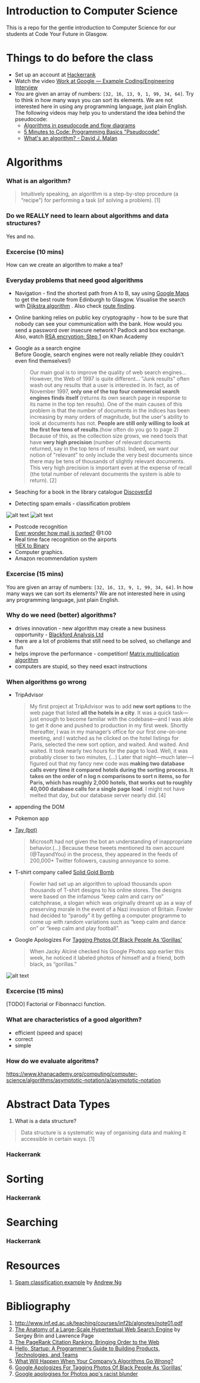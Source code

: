 # Introduction to Computer Science
This is a repo for the gentle introduction to Computer Science for our students at Code Your Future in Glasgow. 

# Things to do before the class
* Set up an account at [Hackerrank](https://www.hackerrank.com/)
* Watch the video [Work at Google — Example Coding/Engineering Interview](https://www.youtube.com/watch?v=XKu_SEDAykw)
* You are given an array of numbers: `[32, 16, 13, 9, 1, 99, 34, 64]`. Try to think in how many ways you can sort its elements. We are not interested here in using any programming language, just plain English. The following videos may help you to understand the idea behind the pseudocode: 
  - [Algorithms in pseudocode and flow diagrams](https://www.youtube.com/watch?v=XDWw4Ltfy5w)
  - [5 Minutes to Code: Programming Basics "Pseudocode"](https://www.youtube.com/watch?v=HhBrkpTqzqg)
  - [What's an algorithm? - David J. Malan](https://www.youtube.com/watch?v=6hfOvs8pY1k)

# Algorithms

### What is an algorithm?  
  > Intuitively speaking, an algorithm is a step-by-step procedure (a “recipe”) for
  > performing a task (of solving a problem). [1]
  
### Do we REALLY need to learn about algorithms and data structures?

  Yes and no. 
  
### Excercise (10 mins)
How can we create an algorithm to make a tea? 
  
### Everyday problems that need good algorithms
  
  - Navigation - find the shortest path from A to B, say using [Google Maps](https://www.google.co.uk/maps/dir/Edinburgh/Glasgow/@55.938524,-3.9995526,10z/data=!3m1!4b1!4m13!4m12!1m5!1m1!1s0x4887b800a5982623:0x64f2147b7ce71727!2m2!1d-3.188267!2d55.953252!1m5!1m1!1s0x488815562056ceeb:0x71e683b805ef511e!2m2!1d-4.251806!2d55.864237) to get the best route from Edinburgh to Glasgow. Visualise the search with [Dijkstra algorithm](https://qiao.github.io/PathFinding.js/visual/)  . Also check [route finding](https://www.khanacademy.org/computing/computer-science/algorithms/intro-to-algorithms/a/route-finding).

  - Online banking relies on public key cryptography - how to be sure that nobody can see your communication with the bank. How would you send a password over insecure network? Padlock and box exchange. Also, watch [RSA encryption: Step 1](https://www.khanacademy.org/computing/computer-science/cryptography/modern-crypt/v/intro-to-rsa-encryption) on Khan Academy
  
  - Google as a search engine  
  Before Google, search engines were not really reliable (they couldn't even find themselves!)
    
    > Our main goal is to improve the quality of web search engines... However, the Web of 1997 is quite different... "Junk results"  often wash out any results that a user is interested in. In fact, as of November 1997, **only one of the top four commercial search engines finds itself** (returns its own search page in response to its name in the top ten results). One of the main causes of this problem is that the number of documents in the indices has been increasing by many orders of magnitude, but the user's ability to look at documents has not. **People are still only willing to look at the first few tens of results**.(how often do you go to page 2) Because of this, as the collection size grows, we need tools that have **very high precision** (number of relevant documents returned, say in the top tens of results). Indeed, we want our notion of "relevant" to only include the very best documents since there may be tens of thousands of slightly relevant documents. This very high precision is important even at the expense of recall (the total number of relevant documents the system is able to return). [2] 
    

  - Seaching for a book in the library catalogue [DiscoverEd](https://discovered.ed.ac.uk/)
  
  - Detecting spam emails - classification problem   
  
  ![alt text](http://www.revotas.com/blog/wp-content/uploads/2012/01/outlook-junk-e-mail.jpg "Spam")
  ![alt text](http://2.bp.blogspot.com/-xFzQcc77w2M/UBFM8zsVn_I/AAAAAAAAAQk/3EP4HUhGY1o/s1600/spam+classification.png "Spam classifier")    
  - Postcode recognition  
    [Ever wonder how mail is sorted?](https://www.youtube.com/watch?v=bB7dhE_TW9g) @1:00
  - Real time face recognition on the airports  
    [HEX to Binary](http://www.online-toolz.com/tools/hex-binary-convertor.php)
  - Computer graphics.  
  - Amazon recommendation system

### Excercise (15 mins)
You are given an array of numbers: `[32, 16, 13, 9, 1, 99, 34, 64]`. In how many ways we can sort its elements? We are not interested here in using any programming language, just plain English. 

### Why do we need (better) algorithms? 
  - drives innovation - new algorithm may create a new business opportunity - [Blackford Analysis Ltd](http://www.research-innovation.ed.ac.uk/Entrepreneurs/Enterprise-showcase/Blackford-Analysis-Ltd)
  - there are a lot of problems that still need to be solved, so chellange and fun
  - helps improve the performance - competition! [Matrix multiplication algorithm](https://en.wikipedia.org/wiki/Matrix_multiplication_algorithm)
   - computers are stupid, so they need exact instructions
    
### When algorithms go wrong 

  - TripAdvisor  
    > My first project at TripAdvisor was to add **new sort options** to the web page
that listed **all the hotels in a city**. It was a quick task—just enough to become
familiar with the codebase—and I was able to get it done and pushed to production
in my first week. Shortly thereafter, I was in my manager’s office for our first
one-on-one meeting, and I watched as he clicked on the hotel listings for Paris,
selected the new sort option, and waited. And waited. And waited. It took nearly
two hours for the page to load. Well, it was probably closer to two minutes, (...) 
Later that night—much later—I figured out that my fancy new code was
**making two database calls every time it compared hotels during the sorting process.
It takes on the order of n log n comparisons to sort n items, so for Paris,
which has roughly 2,000 hotels, that works out to roughly 40,000 database calls
for a single page load**. I might not have melted that day, but our database server
nearly did. [4]
  
  - appending the DOM
  - Pokemon app
  - [Tay (bot)](https://en.wikipedia.org/wiki/Tay_(bot))
      > Microsoft had not given the bot an understanding of inappropriate behavior.(...) 
      > Because these tweets mentioned its own account (@TayandYou) in the process, they appeared in the feeds of 200,000+ Twitter followers, causing annoyance to some.
  - T-shirt company called [Solid Gold Bomb](http://www.bbc.com/future/story/20150820-the-bad-things-that-happen-when-algorithms-run-online-shops)
      > Fowler had set up an algorithm to upload thousands upon thousands of T-shirt designs to his online stores. The designs were based on the infamous “keep calm and carry on” catchphrase, a slogan which was originally dreamt up as a way of preserving morale in the event of a Nazi invasion of Britain. Fowler had decided to “parody” it by getting a computer programme to come up with random variations such as “keep calm and dance on” or “keep calm and play football”.
      
   - Google Apologizes For [Tagging Photos Of Black People As ‘Gorillas’](http://www.huffingtonpost.com/2015/07/02/google-black-people-goril_n_7717008.html)
      > When Jacky Alciné checked his Google Photos app earlier this week, he noticed it labeled photos of himself and a friend, both black, as “gorillas.”  
      
   ![alt text](https://github.com/Michael-Antczak/Intro-to-computer-science/blob/master/resources/Google-tagging.png "Google tagging")

### Excercise (15 mins)
[TODO] Factorial or Fibonnacci function. 
    
### What are characteristics of a good algorithm? 
  - efficient (speed and space)
  - correct
  - simple
### How do we evaluate algoritms? 

https://www.khanacademy.org/computing/computer-science/algorithms/asymptotic-notation/a/asymptotic-notation

# Abstract Data Types

1. What is a data structure?
  > Data structure is a systematic way of organising data and
  > making it accessible in certain ways. [1]

### Hackerrank

# Sorting

### Hackerrank

# Searching

### Hackerrank

# Resources
1. [Spam classification example](https://www.youtube.com/watch?v=4rdqvEtu8Ts) by [Andrew Ng](https://en.wikipedia.org/wiki/Andrew_Ng) 

# Bibliography

1. http://www.inf.ed.ac.uk/teaching/courses/inf2b/algnotes/note01.pdf
2. [The Anatomy of a Large-Scale Hypertextual Web Search Engine](http://infolab.stanford.edu/~backrub/google.html) by Sergey Brin and Lawrence Page
3. [The PageRank Citation Ranking: Bringing Order to the Web](http://ilpubs.stanford.edu:8090/422/1/1999-66.pdf)
4. [Hello, Startup: A Programmer's Guide to Building Products, Technologies, and Teams](https://www.amazon.co.uk/Hello-Startup-Programmers-Building-Technologies/dp/1491909900/ref=sr_1_1?ie=UTF8&qid=1499961796&sr=8-1&keywords=hello+startup)
5. [What Will Happen When Your Company’s Algorithms Go Wrong?](https://hbr.org/2017/04/what-will-happen-when-your-companys-algorithms-go-wrong)
6. [Google Apologizes For Tagging Photos Of Black People As ‘Gorillas’](http://www.huffingtonpost.com/2015/07/02/google-black-people-goril_n_7717008.html)
7. [Google apologises for Photos app's racist blunder](http://www.bbc.co.uk/news/technology-33347866)
